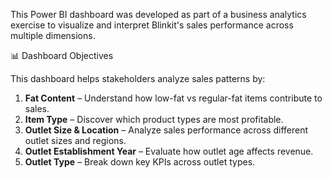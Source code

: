 This Power BI dashboard was developed as part of a business analytics exercise to visualize and interpret Blinkit's sales performance across multiple dimensions.

📊 Dashboard Objectives

This dashboard helps stakeholders analyze sales patterns by:

1. **Fat Content** – Understand how low-fat vs regular-fat items contribute to sales.
2. **Item Type** – Discover which product types are most profitable.
3. **Outlet Size & Location** – Analyze sales performance across different outlet sizes and regions.
4. **Outlet Establishment Year** – Evaluate how outlet age affects revenue.
5. **Outlet Type** – Break down key KPIs across outlet types.

